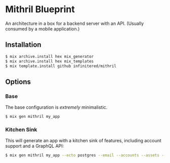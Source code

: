 # Mithril Blueprint

An architecture in a box for a backend server with an API. (Usually consumed by a mobile application.)

## Installation

```bash
$ mix archive.install hex mix_generator
$ mix archive.install hex mix_templates
$ mix template.install github infinitered/mithril
```

## Options

### Base

The base configuration is _extremely_ minimalistic.

```sh
$ mix gen mithril my_app
```

### Kitchen Sink

This will generate an app with a kitchen sink of features, including account support and a GraphQL API:

```sh
$ mix gen mithril my_app --ecto postgres --email --accounts --assets --asset-bundler webpack --api graphql
```
